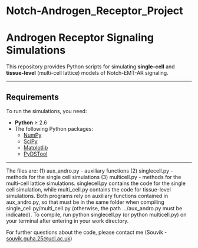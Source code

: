 # Notch-Androgen_Receptor_Project
# Androgen Receptor Signaling Simulations

This repository provides Python scripts for simulating **single-cell** and **tissue-level** (multi-cell lattice) models of Notch-EMT-AR signaling.  

---

## Requirements

To run the simulations, you need:

- **Python** ≥ 2.6  
- The following Python packages:  
  - [NumPy](https://numpy.org/)  
  - [SciPy](https://scipy.org/)  
  - [Matplotlib](https://matplotlib.org/)  
  - [PyDSTool](http://www.ni.gsu.edu/~rclewley/PyDSTool/FrontPage.html)  

---
The files are: (1) aux_andro.py - auxiliary functions (2) singlecell.py - methods for the single cell simulations (3) multicell.py - methods for the multi-cell lattice simulations.
singlecell.py contains the code for the single cell simulation, while multi_cell.py contains the code for tissue-level simulations. Both programs rely on auxiliary functions contained in aux_andro.py, so that must be in the same folder when compiling single_cell.py/multi_cell.py (otherwise, the path .../aux_andro.py must be indicated). To compile, run python singlecell.py (or python multicell.py) on your terminal after entering in your work directory. 


For further questions about the code, please contact me (Souvik - souvik.guha.25@ucl.ac.uk)
